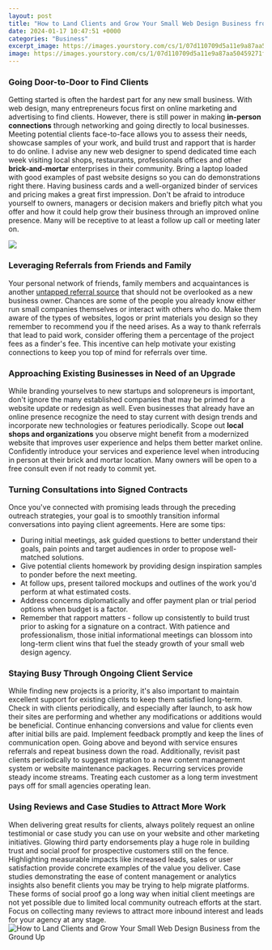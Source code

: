 ```yaml
---
layout: post
title: "How to Land Clients and Grow Your Small Web Design Business from the Ground Up"
date: 2024-01-17 10:47:51 +0000
categories: "Business"
excerpt_image: https://images.yourstory.com/cs/1/07d110709d5a11e9a87aa50459271f27/HowToGrowYourWebDesignBusiness-1585304714237.jpg
image: https://images.yourstory.com/cs/1/07d110709d5a11e9a87aa50459271f27/HowToGrowYourWebDesignBusiness-1585304714237.jpg
---
```


### Going Door-to-Door to Find Clients 
Getting started is often the hardest part for any new small business. With web design, many entrepreneurs focus first on online marketing and advertising to find clients. However, there is still power in making **in-person connections** through networking and going directly to local businesses. Meeting potential clients face-to-face allows you to assess their needs, showcase samples of your work, and build trust and rapport that is harder to do online.
I advise any new web designer to spend dedicated time each week visiting local shops, restaurants, professionals offices and other **brick-and-mortar** enterprises in their community. Bring a laptop loaded with good examples of past website designs so you can do demonstrations right there. Having business cards and a well-organized binder of services and pricing makes a great first impression. Don't be afraid to introduce yourself to owners, managers or decision makers and briefly pitch what you offer and how it could help grow their business through an improved online presence. Many will be receptive to at least a follow up call or meeting later on. 

![](http://static1.squarespace.com/static/615ad094ed590a052868fe10/616dedbab6d4a539bc974e48/640a6c8da2198d25441f8b03/1681160438810/How+to+get+clients+in+your+web+design+business+thumbnail.jpg?format=1500w)
### Leveraging Referrals from Friends and Family
Your personal network of friends, family members and acquaintances is another [untapped referral source](https://store.fi.io.vn/you-can-never-go-wrong-add-to-stories-a-dog-schnauzer-1) that should not be overlooked as a new business owner. Chances are some of the people you already know either run small companies themselves or interact with others who do. Make them aware of the types of websites, logos or print materials you design so they remember to recommend you if the need arises. As a way to thank referrals that lead to paid work, consider offering them a percentage of the project fees as a finder's fee. This incentive can help motivate your existing connections to keep you top of mind for referrals over time.
### Approaching Existing Businesses in Need of an Upgrade
While branding yourselves to new startups and solopreneurs is important, don't ignore the many established companies that may be primed for a website update or redesign as well. Even businesses that already have an online presence recognize the need to stay current with design trends and incorporate new technologies or features periodically. Scope out **local shops and organizations** you observe might benefit from a modernized website that improves user experience and helps them better market online. Confidently introduce your services and experience level when introducing in person at their brick and mortar location. Many owners will be open to a free consult even if not ready to commit yet.
### Turning Consultations into Signed Contracts  
Once you've connected with promising leads through the preceding outreach strategies, your goal is to smoothly transition informal conversations into paying client agreements. Here are some tips:
- During initial meetings, ask guided questions to better understand their goals, pain points and target audiences in order to propose well-matched solutions. 
- Give potential clients homework by providing design inspiration samples to ponder before the next meeting. 
- At follow ups, present tailored mockups and outlines of the work you'd perform at what estimated costs. 
- Address concerns diplomatically and offer payment plan or trial period options when budget is a factor.
- Remember that rapport matters - follow up consistently to build trust prior to asking for a signature on a contract.
With patience and professionalism, those initial informational meetings can blossom into long-term client wins that fuel the steady growth of your small web design agency.
### Staying Busy Through Ongoing Client Service 
While finding new projects is a priority, it's also important to maintain excellent support for existing clients to keep them satisfied long-term. Check in with clients periodically, and especially after launch, to ask how their sites are performing and whether any modifications or additions would be beneficial. Continue enhancing conversions and value for clients even after initial bills are paid. Implement feedback promptly and keep the lines of communication open. Going above and beyond with service ensures referrals and repeat business down the road. Additionally, revisit past clients periodically to suggest migration to a new content management system or website maintenance packages. Recurring services provide steady income streams. Treating each customer as a long term investment pays off for small agencies operating lean.
### Using Reviews and Case Studies to Attract More Work  
When delivering great results for clients, always politely request an online testimonial or case study you can use on your website and other marketing initiatives. Glowing third party endorsements play a huge role in building trust and social proof for prospective customers still on the fence. Highlighting measurable impacts like increased leads, sales or user satisfaction provide concrete examples of the value you deliver. Case studies demonstrating the ease of content management or analytics insights also benefit clients you may be trying to help migrate platforms. These forms of social proof go a long way when initial client meetings are not yet possible due to limited local community outreach efforts at the start. Focus on collecting many reviews to attract more inbound interest and leads for your agency at any stage.
![How to Land Clients and Grow Your Small Web Design Business from the Ground Up](https://images.yourstory.com/cs/1/07d110709d5a11e9a87aa50459271f27/HowToGrowYourWebDesignBusiness-1585304714237.jpg)